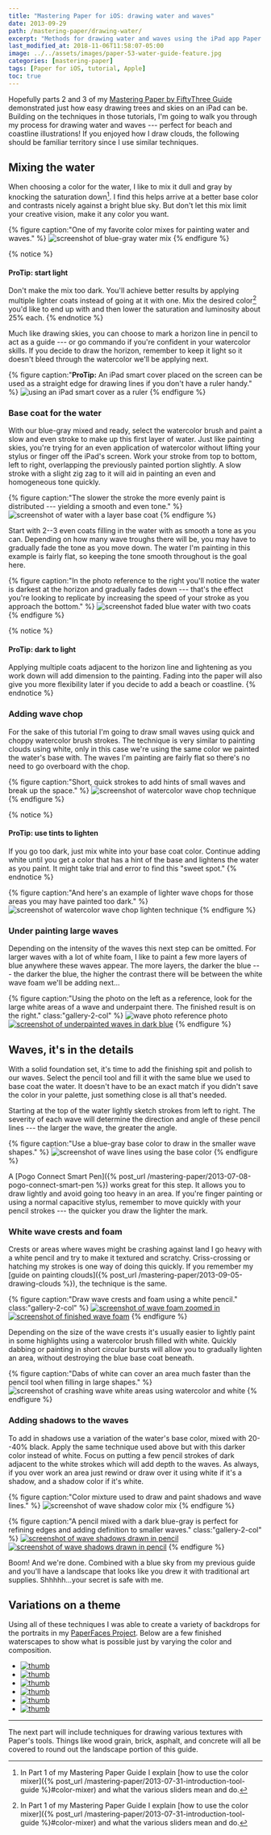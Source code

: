 ```yaml
---
title: "Mastering Paper for iOS: drawing water and waves"
date: 2013-09-29
path: /mastering-paper/drawing-water/
excerpt: "Methods for drawing water and waves using the iPad app Paper for iOS."
last_modified_at: 2018-11-06T11:58:07-05:00
image: ../../assets/images/paper-53-water-guide-feature.jpg
categories: [mastering-paper]
tags: [Paper for iOS, tutorial, Apple]
toc: true
---
```


Hopefully parts 2 and 3 of my [Mastering Paper by FiftyThree Guide](/mastering-paper/) demonstrated just how easy drawing trees and skies on an iPad can be. Building on the techniques in those tutorials, I'm going to walk you through my process for drawing water and waves --- perfect for beach and coastline illustrations! If you enjoyed how I draw clouds, the following should be familiar territory since I use similar techniques.

## Mixing the water

When choosing a color for the water, I like to mix it dull and gray by knocking the saturation down[^mixer]. I find this helps arrive at a better base color and contrasts nicely against a bright blue sky. But don't let this mix limit your creative vision, make it any color you want.

{% figure caption:"One of my favorite color mixes for painting water and waves." %}
![screenshot of blue-gray water mix](../../assets/images/paper-53-water-color-mix.jpg)
{% endfigure %}

{% notice %}
#### ProTip: start light

Don't make the mix too dark. You'll achieve better results by applying multiple lighter coats instead of going at it with one. Mix the desired color[^mixer] you'd like to end up with and then lower the saturation and luminosity about 25% each.
{% endnotice %}

[^mixer]: In Part 1 of my Mastering Paper Guide I explain [how to use the color mixer]({% post_url /mastering-paper/2013-07-31-introduction-tool-guide %}#color-mixer) and what the various sliders mean and do.

Much like drawing skies, you can choose to mark a horizon line in pencil to act as a guide --- or go commando if you're confident in your watercolor skills. If you decide to draw the horizon, remember to keep it light so it doesn't bleed through the watercolor we'll be applying next.

{% figure caption:"**ProTip:** An iPad smart cover placed on the screen can be used as a straight edge for drawing lines if you don't have a ruler handy." %}
![using an iPad smart cover as a ruler](../../assets/images/paper-53-smart-cover-rule.jpg)
{% endfigure %}

### Base coat for the water

With our blue-gray mixed and ready, select the watercolor brush and paint a slow and even stroke to make up this first layer of water. Just like painting skies, you're trying for an even application of watercolor without lifting your stylus or finger off the iPad's screen. Work your stroke from top to bottom, left to right, overlapping the previously painted portion slightly. A slow stroke with a slight zig zag to it will aid in painting an even and homogeneous tone quickly.

{% figure caption:"The slower the stroke the more evenly paint is distributed --- yielding a smooth and even tone." %}
![screenshot of water with a layer base coat](../../assets/images/paper-53-water-base-coat.jpg)
{% endfigure %}

Start with 2--3 even coats filling in the water with as smooth a tone as you can. Depending on how many wave troughs there will be, you may have to gradually fade the tone as you move down. The water I'm painting in this example is fairly flat, so keeping the tone smooth throughout is the goal here.

{% figure caption:"In the photo reference to the right you'll notice the water is darkest at the horizon and gradually fades down --- that's the effect you're looking to replicate by increasing the speed of your stroke as you approach the bottom." %}
![screenshot faded blue water with two coats](../../assets/images/paper-53-water-fade-reference.jpg)
{% endfigure %}

{% notice %}
#### ProTip: dark to light

Applying multiple coats adjacent to the horizon line and lightening as you work down will add dimension to the painting. Fading into the paper will also give you more flexibility later if you decide to add a beach or coastline.
{% endnotice %}

### Adding wave chop

For the sake of this tutorial I'm going to draw small waves using quick and choppy watercolor brush strokes. The technique is very similar to painting clouds using white, only in this case we're using the same color we painted the water's base with. The waves I'm painting are fairly flat so there's no need to go overboard with the chop.

{% figure caption:"Short, quick strokes to add hints of small waves and break up the space." %}
![screenshot of watercolor wave chop technique](../../assets/images/paper-53-wave-chop-dark.jpg)
{% endfigure %}

{% notice %}
#### ProTip: use tints to lighten

If you go too dark, just mix white into your base coat color. Continue adding white until you get a color that has a hint of the base and lightens the water as you paint. It might take trial and error to find this "sweet spot."
{% endnotice %}

{% figure caption:"And here's an example of lighter wave chops for those areas you may have painted too dark." %}
![screenshot of watercolor wave chop lighten technique](../../assets/images/paper-53-wave-chop-light.jpg)
{% endfigure %}

### Under painting large waves

Depending on the intensity of the waves this next step can be omitted. For larger waves with a lot of white foam, I like to paint a few more layers of blue anywhere these waves appear. The more layers, the darker the blue --- the darker the blue, the higher the contrast there will be between the white wave foam we'll be adding next…

{% figure caption:"Using the photo on the left as a reference, look for the large white areas of a wave and underpaint there. The finished result is on the right." class:"gallery-2-col" %}
![wave photo reference photo](../../assets/images/paper-53-waves-photo.jpg) [![screenshot of underpainted waves in dark blue](../../assets/images/paper-53-waves-underpainting.jpg)](../../assets/images/paper-53-waves-underpainting-lg.jpg)
{% endfigure %}

## Waves, it's in the details

With a solid foundation set, it's time to add the finishing spit and polish to our waves. Select the pencil tool and fill it with the same blue we used to base coat the water. It doesn't have to be an exact match if you didn't save the color in your palette, just something close is all that's needed.

Starting at the top of the water lightly sketch strokes from left to right. The severity of each wave will determine the direction and angle of these pencil lines --- the larger the wave, the greater the angle.

{% figure caption:"Use a blue-gray base color to draw in the smaller wave shapes." %}
![screenshot of wave lines using the base color](../../assets/images/paper-53-wave-lines-blue.jpg)
{% endfigure %}

A [Pogo Connect Smart Pen]({% post_url /mastering-paper/2013-07-08-pogo-connect-smart-pen %}) works great for this step. It allows you to draw lightly and avoid going too heavy in an area. If you're finger painting or using a normal capacitive stylus, remember to move quickly with your pencil strokes --- the quicker you draw the lighter the mark.

### White wave crests and foam

Crests or areas where waves might be crashing against land I go heavy with a white pencil and try to make it textured and scratchy. Criss-crossing or hatching my strokes is one way of doing this quickly. If you remember my [guide on painting clouds]({% post_url /mastering-paper/2013-09-05-drawing-clouds %}), the technique is the same.

{% figure caption:"Draw wave crests and foam using a white pencil." class:"gallery-2-col" %}
[![screenshot of wave foam zoomed in](../../assets/images/paper-53-white-foam-detail.jpg)](../../assets/images/paper-53-white-foam-detail-lg.jpg) [![screenshot of finished wave foam](../../assets/images/paper-53-white-foam.jpg)](../../assets/images/paper-53-white-foam-lg.jpg)
{% endfigure %}

Depending on the size of the wave crests it's usually easier to lightly paint in some highlights using a watercolor brush filled with white. Quickly dabbing or painting in short circular bursts will allow you to gradually lighten an area, without destroying the blue base coat beneath.

{% figure caption:"Dabs of white can cover an area much faster than the pencil tool when filling in large shapes." %}
![screenshot of crashing wave white areas using watercolor and white](../../assets/images/paper-53-wave-foam-brush.jpg)
{% endfigure %}

### Adding shadows to the waves

To add in shadows use a variation of the water's base color, mixed with 20--40% black. Apply the same technique used above but with this darker color instead of white. Focus on putting a few pencil strokes of dark adjacent to the white strokes which will add depth to the waves. As always, if you over work an area just rewind or draw over it using white if it's a shadow, and a shadow color if it's white.

{% figure caption:"Color mixture used to draw and paint shadows and wave lines." %}
![screenshot of wave shadow color mix](../../assets/images/paper-53-wave-shadow-mix.jpg)
{% endfigure %}

{% figure caption:"A pencil mixed with a dark blue-gray is perfect for refining edges and adding definition to smaller waves." class:"gallery-2-col" %}
[![screenshot of wave shadows drawn in pencil](../../assets/images/paper-53-wave-shadows-zoom.jpg)](../../assets/images/paper-53-wave-shadows-zoom-lg.jpg) [![screenshot of wave shadows drawn in pencil](../../assets/images/paper-53-wave-shadows.jpg)](../../assets/images/paper-53-wave-shadows-lg.jpg)
{% endfigure %}

Boom! And we're done. Combined with a blue sky from my previous guide and you'll have a landscape that looks like you drew it with traditional art supplies. Shhhhh...your secret is safe with me.

## Variations on a theme

Using all of these techniques I was able to create a variety of backdrops for the portraits in my [PaperFaces Project](/paperfaces/). Below are a few finished waterscapes to show what is possible just by varying the color and composition.

<ul class="gallery-thumbnails">
  <li><a href="{% post_url /paperfaces/2013-09-03-andrewbrewer-portrait %}"><img src="/assets/images/paperfaces-andrewbrewer-twitter-150.jpg" alt="thumb" /></a></li>
  <li><a href="{% post_url /paperfaces/2013-07-29-sbrolins-portrait %}"><img src="/assets/images/paperfaces-sbrolins-twitter-150.jpg" alt="thumb" /></a></li>
  <li><a href="{% post_url /paperfaces/2013-05-31-bradersk8r-portrait %}"><img src="/assets/images/paperfaces-bradersk8r-twitter-150.jpg" alt="thumb" /></a></li>
  <li><a href="{% post_url /paperfaces/2013-05-08-iron-man-portrait %}"><img src="/assets/images/paperfaces-iron-man-3-150.jpg" alt="thumb" /></a></li>
  <li><a href="{% post_url /paperfaces/2013-03-15-agentkyle-portrait %}"><img src="/assets/images/paperfaces-agentkyle-twitter-150.jpg" alt="thumb" /></a></li>
  <li><a href="{% post_url /paperfaces/2013-01-25-jamesonroot-portrait %}"><img src="/assets/images/paperfaces-jamesonroot-twitter-150.jpg" alt="thumb" /></a></li>
</ul>

---

The next part will include techniques for drawing various textures with Paper's tools. Things like wood grain, brick, asphalt, and concrete will all be covered to round out the landscape portion of this guide.
